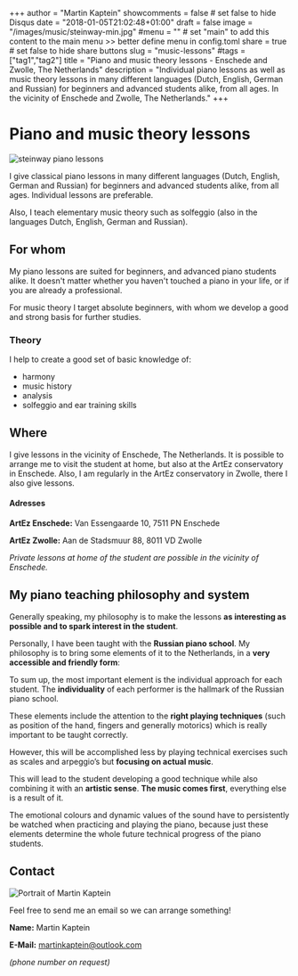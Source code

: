 +++
author = "Martin Kaptein"
showcomments = false	# set false to hide Disqus
date = "2018-01-05T21:02:48+01:00"
draft = false
image = "/images/music/steinway-min.jpg"
#menu = ""		# set "main" to add this content to the main menu >> better define menu in config.toml
share = true	# set false to hide share buttons
slug = "music-lessons"
#tags = ["tag1","tag2"]
title = "Piano and music theory lessons - Enschede and Zwolle, The Netherlands"
description = "Individual piano lessons as well as music theory lessons in many different languages (Dutch, English, German and Russian) for beginners and advanced students alike, from all ages. In the vicinity of Enschede and Zwolle, The Netherlands."
+++



# Piano and music theory lessons

![steinway piano lessons](/images/music/steinway-min.jpg)

I give classical piano lessons in many different languages (Dutch, English, German and Russian) for beginners and advanced students alike, from all ages. Individual lessons are preferable.

Also, I teach elementary music theory such as solfeggio (also in the languages Dutch, English, German and Russian).

## For whom

My piano lessons are suited for beginners, and advanced piano students alike.
It doesn't matter whether you haven't touched a piano in your life, or if you are already a professional.

For music theory I target absolute beginners, with whom we develop a good and strong basis for further studies. 

### Theory

I help to create a good set of basic knowledge of:

- harmony
- music history
- analysis
- solfeggio and ear training skills

## Where

I give lessons in the vicinity of Enschede, The Netherlands. It is possible to arrange me to visit the student at home, but also at the ArtEz conservatory in Enschede.
Also, I am regularly in the ArtEz conservatory in Zwolle, there I also give lessons.

#### Adresses

**ArtEz Enschede:** Van Essengaarde 10, 7511 PN Enschede

**ArtEz Zwolle:** Aan de Stadsmuur 88, 8011 VD Zwolle

*Private lessons at home of the student are possible in the vicinity of Enschede.*

## My piano teaching philosophy and system

Generally speaking, my philosophy is to make the lessons **as interesting as possible and to spark interest in the student**.

Personally, I have been taught with the **Russian piano school**. My philosophy is to bring some elements of it to the Netherlands, in a **very accessible and friendly form**:

To sum up, the most important element is the individual approach for each student. The **individuality** of each performer is the hallmark of the Russian piano school.

These elements include the attention to the **right playing techniques** (such as position of the hand, fingers and generally motorics) which is really important to be taught correctly.

However, this will be accomplished less by playing technical exercises such as scales and arpeggio’s but **focusing on actual music**. 

This will lead to the student developing a good technique while also combining it with an **artistic sense**. **The music comes first**, everything else is a result of it.

The emotional colours and dynamic values of the sound have to persistently be watched when practicing and playing the piano, because just these elements determine the whole future technical progress of the piano students.

## Contact

![Portrait of Martin Kaptein](/images/martin-kaptein-portrait.jpg)

Feel free to send me an email so we can arrange something!


**Name:** Martin Kaptein

**E-Mail:** [martinkaptein@outlook.com](mailto:martinkaptein@outlook.com)

*(phone number on request)*
